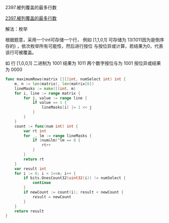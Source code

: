 2397.被列覆盖的最多行数

[2397.被列覆盖的最多行数](https://leetcode.cn/problems/maximum-rows-covered-by-columns/)



解法：枚举



根据题意，采用一个int可存储一个行， 例如 [1,1,0,1] 可存储为 13(1011因为是倒序存的) ，依次枚举所有可能性，然后进行按位 与按位异或计算，若结果为0，代表该行可被覆盖。

如 行 [1,0,0,1]  二进制为 1001 结果为 1011 两个数字按位与为 1001 按位异或结果为 0000



```go
func maximumRows(matrix [][]int, numSelect int) int {
	m, n := len(matrix), len(matrix[0])
	lineMasks := make([]int, m)
	for i, line := range matrix {
		for j, value := range line {
			if value == 1 {
				lineMasks[i] |= 1 << j
			}
		}
	}
	count := func(num int) int {
		var rt int
		for _, lm := range lineMasks {
			if (num&lm)^lm == 0 {
				rt++
			}
		}
		return rt
	}
	var result int
	for i := 0; i < 1<<n; i++ {
		if bits.OnesCount32(uint32(i)) != numSelect {
			continue
		}
		if newCount := count(i); result < newCount {
			result = newCount
		}
	}
	return result
}
```
